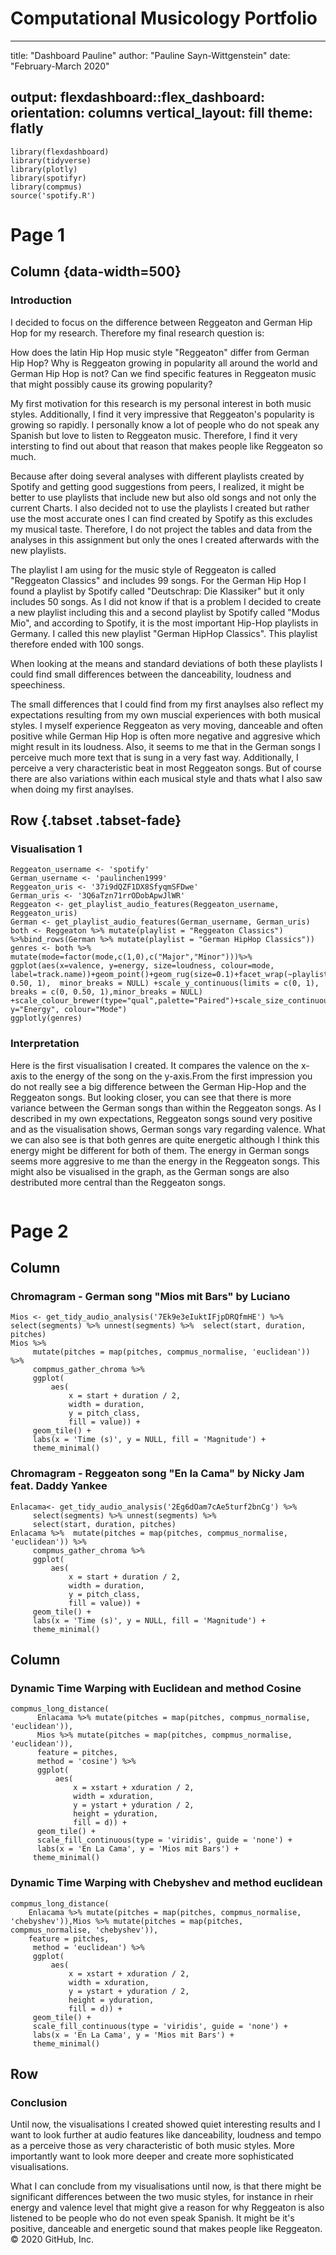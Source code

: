 # Computational Musicology Portfolio 

---
title: "Dashboard Pauline"
author: "Pauline Sayn-Wittgenstein" 
date: "February-March 2020"

output: 
  flexdashboard::flex_dashboard:
    orientation: columns
    vertical_layout: fill
    theme: flatly 
---

```{r setup, include=FALSE}
library(flexdashboard)
library(tidyverse)
library(plotly)
library(spotifyr)
library(compmus)
source('spotify.R')
```

Page 1
===================================== 

Column {data-width=500}
-----------------------------------------------------------------------

### Introduction 

I decided to focus on the difference between Reggeaton and German Hip Hop for my research. Therefore my final research question is:

How does the latin Hip Hop music style "Reggeaton" differ from German Hip Hop? 
Why is Reggeaton growing in popularity all around the world and German Hip Hop is not? Can we find specific features in Reggeaton music that might possibly cause its growing popularity? 

My first motivation for this research is my personal interest in both music styles. Additionally, I find it very impressive that Reggeaton's popularity is growing so rapidly. I personally know a lot of people who do not speak any Spanish but love to listen to Reggeaton music. Therefore, I find it very intersting to find out about that reason that makes people like Reggeaton so much.

Because after doing several analyses with different playlists created by Spotify and getting good suggestions from peers, I realized, it might be better to use playlists that include new but also old songs and not only the current Charts. I also decided not to use the playlists I created but rather use the most accurate ones I can find created by Spotify as this excludes my musical taste. Therefore, I do not project the tables and data from the analyses in this assignment but only the ones I created afterwards with the new playlists. 

The playlist I am using for the music style of Reggeaton is called "Reggeaton Classics" and includes 99 songs.
For the German Hip Hop I found a playlist by Spotify called "Deutschrap: Die Klassiker" but it only includes 50 songs. As I did not know if that is a problem I decided to create a new playlist including this and a second playlist by Spotify called "Modus Mio", and according to Spotify, it is the most important Hip-Hop playlists in Germany. I called this new playlist "German HipHop Classics". This playlist therefore ended with 100 songs. 

When looking at the means and standard deviations of both these playlists I could find small differences between the danceability, loudness and speechiness. 

The small differences that I could find from my first anaylses also reflect my expectations resulting from my own muscial experiences with both musical styles. I myself experience Reggeaton as very moving, danceable and often positive while German Hip Hop is often more negative and aggresive which might result in its loudness. Also, it seems to me that in the German songs I perceive much more text that is sung in a very fast way. Additionally, I perceive a very characteristic beat in most Reggeaton songs.
But of course there are also variations within each musical style and thats what I also saw when doing my first anaylses.


Row {.tabset .tabset-fade}
-----------------------------------------------------------------------

### Visualisation 1

```{r}
Reggeaton_username <- 'spotify'
German_username <- 'paulinchen1999'
Reggeaton_uris <- '37i9dQZF1DX8SfyqmSFDwe'
German_uris <- '3Q6aTzn71rrODobApwJlWR'
Reggeaton <- get_playlist_audio_features(Reggeaton_username, Reggeaton_uris)
German <- get_playlist_audio_features(German_username, German_uris)
both <- Reggeaton %>% mutate(playlist = "Reggeaton Classics") %>%bind_rows(German %>% mutate(playlist = "German HipHop Classics"))
genres <- both %>% mutate(mode=factor(mode,c(1,0),c("Major","Minor")))%>% ggplot(aes(x=valence, y=energy, size=loudness, colour=mode, label=track.name))+geom_point()+geom_rug(size=0.1)+facet_wrap(~playlist)+scale_x_continuous(limits=c(0,1),breaks=c(0, 0.50, 1),  minor_breaks = NULL) +scale_y_continuous(limits = c(0, 1), breaks = c(0, 0.50, 1),minor_breaks = NULL) +scale_colour_brewer(type="qual",palette="Paired")+scale_size_continuous(trans="exp",guide="none")+theme_light()+labs(x="Valence", y="Energy", colour="Mode")
ggplotly(genres)
``` 

### Interpretation 

Here is the first visualisation I created. It compares the valence on the x-axis to the energy of the song on the y-axis.From the first impression you do not really see a big difference between the German Hip-Hop and the Reggeaton songs. But looking closer, you can see that there is more variance between the German songs than within the Reggeaton songs. As I described in my own expectations, Reggeaton songs sound very positive and as the visualisation shows, German songs vary regarding valence. What we can also see is that both genres are quite energetic although I think this energy might be different for both of them. The energy in German songs seems more aggresive to me than the energy in the Reggeaton songs. This might also be visualised in the graph, as the German songs are also destributed more central than the Reggeaton songs. 


```{r}
```

Page 2
=====================================     

Column
-----------------------------------------------------------------------

### Chromagram - German song "Mios mit Bars" by Luciano

```{r}
Mios <- get_tidy_audio_analysis('7Ek9e3eIuktIFjpDRQfmHE') %>% select(segments) %>% unnest(segments) %>%  select(start, duration, pitches)
Mios %>% 
     mutate(pitches = map(pitches, compmus_normalise, 'euclidean')) %>% 
     compmus_gather_chroma %>% 
     ggplot(
         aes(
             x = start + duration / 2, 
             width = duration, 
             y = pitch_class, 
             fill = value)) + 
     geom_tile() +
     labs(x = 'Time (s)', y = NULL, fill = 'Magnitude') +
     theme_minimal()
```

### Chromagram - Reggeaton song "En la Cama" by Nicky Jam feat. Daddy Yankee

```{r}
Enlacama<- get_tidy_audio_analysis('2Eg6dOam7cAe5turf2bnCg') %>% 
     select(segments) %>% unnest(segments) %>% 
     select(start, duration, pitches)
Enlacama %>%  mutate(pitches = map(pitches, compmus_normalise, 'euclidean')) %>% 
     compmus_gather_chroma %>% 
     ggplot(
         aes(
             x = start + duration / 2, 
             width = duration, 
             y = pitch_class, 
             fill = value)) + 
     geom_tile() +
     labs(x = 'Time (s)', y = NULL, fill = 'Magnitude') +
     theme_minimal()
```

Column
-----------------------------------------------------------------------
### Dynamic Time Warping with Euclidean and method Cosine

```{r}
compmus_long_distance(
      Enlacama %>% mutate(pitches = map(pitches, compmus_normalise, 'euclidean')),
      Mios %>% mutate(pitches = map(pitches, compmus_normalise, 'euclidean')),
      feature = pitches,
      method = 'cosine') %>% 
      ggplot(
          aes(
              x = xstart + xduration / 2, 
              width = xduration,
              y = ystart + yduration / 2,
              height = yduration,
              fill = d)) + 
      geom_tile() +
      scale_fill_continuous(type = 'viridis', guide = 'none') +
      labs(x = 'En La Cama', y = 'Mios mit Bars') +
     theme_minimal()
```

### Dynamic Time Warping with Chebyshev and method euclidean

```{r}
compmus_long_distance(
    Enlacama %>% mutate(pitches = map(pitches, compmus_normalise, 'chebyshev')),Mios %>% mutate(pitches = map(pitches, compmus_normalise, 'chebyshev')),
    feature = pitches,
     method = 'euclidean') %>% 
     ggplot(
         aes(
             x = xstart + xduration / 2, 
             width = xduration,
             y = ystart + yduration / 2,
             height = yduration,
             fill = d)) + 
     geom_tile() +
     scale_fill_continuous(type = 'viridis', guide = 'none') +
     labs(x = 'En La Cama', y = 'Mios mit Bars') +
     theme_minimal()
```


Row 
-------------------------------------
    
### Conclusion

Until now, the visualisations I created showed quiet interesting results and I want to look further at audio features like danceability, loudness and tempo as a perceive those as very characteristic of both music styles. More importantly want to look more deeper and create more sophisticated visualisations.

What I can conclude from my visualisations until now, is that there might be significant differences between the two music styles, for instance in rheir energy and valence level that might give a reason for why Reggeaton is also listened to be people who do not even speak Spanish. It might be it's positive, danceable and energetic sound that makes people like Reggeaton. 
© 2020 GitHub, Inc.
